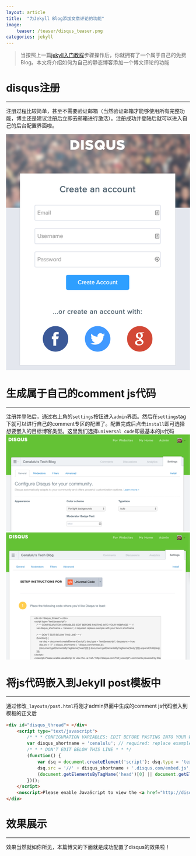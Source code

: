 ```yaml
---
layout: article
title:  "为Jekyll Blog添加文章评论的功能"
image:
    teaser: /teaser/disqus_teaser.png
categories: jekyll
---
```



> 当按照上一篇[jekyll入门教程]()步骤操作后，你就拥有了一个属于自己的免费Blog。本文将介绍如何为自己的静态博客添加一个博文评论的功能


# disqus注册
---

注册过程比较简单，甚至不需要验证邮箱（当然验证邮箱才能够使用所有完整功能，博主还是建议注册后立即去邮箱进行激活）。注册成功并登陆后就可以进入自己的后台配置界面啦。

![registration](/img/comment-for-jekyll/1.png)


# 生成属于自己的comment js代码
---

注册并登陆后，通过右上角的`settings`按钮进入`admin`界面。然后在`settings`tag下就可以进行自己的comment专区的配置了。配置完成后点击`install`即可选择想要嵌入的目标博客类型。这里我们选择`universal code`即最基本的js代码
![config](/img/comment-for-jekyll/3.png)
![config](/img/comment-for-jekyll/2.png)


# 将js代码嵌入到Jekyll post模板中
---

通过修改`_layouts/post.html`将刚才admin界面中生成的comment js代码嵌入到模板的正文后

~~~ html
<div id="disqus_thread"> </div>
    <script type="text/javascript">
        /* * * CONFIGURATION VARIABLES: EDIT BEFORE PASTING INTO YOUR WEBPAGE * * */
        var disqus_shortname = 'cenalulu'; // required: replace example with your forum shortname
        /* * * DON'T EDIT BELOW THIS LINE * * */
        (function() {
            var dsq = document.createElement('script'); dsq.type = 'text/javascript'; dsq.async = true;
            dsq.src = '//' + disqus_shortname + '.disqus.com/embed.js';
            (document.getElementsByTagName('head')[0] || document.getElementsByTagName('body')[0]).appendChild(dsq);
        })();
    </script>
    <noscript>Please enable JavaScript to view the <a href="http://disqus.com/?ref_noscript">comments powered by Disqus.</a></noscript>
</div>
~~~


# 效果展示
---

效果当然就如你所见，本篇博文的下面就是成功配置了disqus的效果啦！
